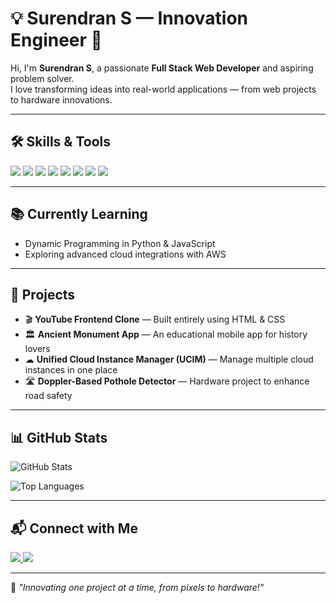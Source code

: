 # 💡 Surendran S — Innovation Engineer 🚀

Hi, I'm **Surendran S**, a passionate **Full Stack Web Developer** and aspiring problem solver.  
I love transforming ideas into real-world applications — from web projects to hardware innovations.

---

## 🛠️ Skills & Tools
<p align="left">
  <img src="https://img.shields.io/badge/HTML5-E34F26?style=for-the-badge&logo=html5&logoColor=white" />
  <img src="https://img.shields.io/badge/CSS3-1572B6?style=for-the-badge&logo=css3&logoColor=white" />
  <img src="https://img.shields.io/badge/JavaScript-F7DF1E?style=for-the-badge&logo=javascript&logoColor=black" />
  <img src="https://img.shields.io/badge/Python-3776AB?style=for-the-badge&logo=python&logoColor=white" />
  <img src="https://img.shields.io/badge/Java-007396?style=for-the-badge&logo=java&logoColor=white" />
  <img src="https://img.shields.io/badge/AWS-232F3E?style=for-the-badge&logo=amazon-aws&logoColor=white" />
  <img src="https://img.shields.io/badge/Canva-00C4CC?style=for-the-badge&logo=canva&logoColor=white" />
  <img src="https://img.shields.io/badge/Git-F05032?style=for-the-badge&logo=git&logoColor=white" />
</p>

---

## 📚 Currently Learning
- Dynamic Programming in Python & JavaScript
- Exploring advanced cloud integrations with AWS

---

## 🚀 Projects
- 🎬 **YouTube Frontend Clone** — Built entirely using HTML & CSS  
- 🏛 **Ancient Monument App** — An educational mobile app for history lovers  
- ☁ **Unified Cloud Instance Manager (UCIM)** — Manage multiple cloud instances in one place  
- 🛣 **Doppler-Based Pothole Detector** — Hardware project to enhance road safety

---

## 📊 GitHub Stats
![GitHub Stats](https://github-readme-stats.vercel.app/api?username=suren0718&show_icons=true&theme=radical)

![Top Languages](https://github-readme-stats.vercel.app/api/top-langs/?username=suren0718&layout=compact&theme=radical)

---

## 📬 Connect with Me
<p align="left">
  <a href="https://www.linkedin.com/in/surendran-s-writer/" target="_blank">
    <img src="https://img.shields.io/badge/LinkedIn-Surendran%20S-blue?style=for-the-badge&logo=linkedin" />
  </a>
  <a href="mailto:surendransivakumar2004@gmail.com">
    <img src="https://img.shields.io/badge/Email-surendransivakumar2004%40gmail.com-red?style=for-the-badge&logo=gmail&logoColor=white" />
  </a>
</p>

---
🌟 *"Innovating one project at a time, from pixels to hardware!"*
